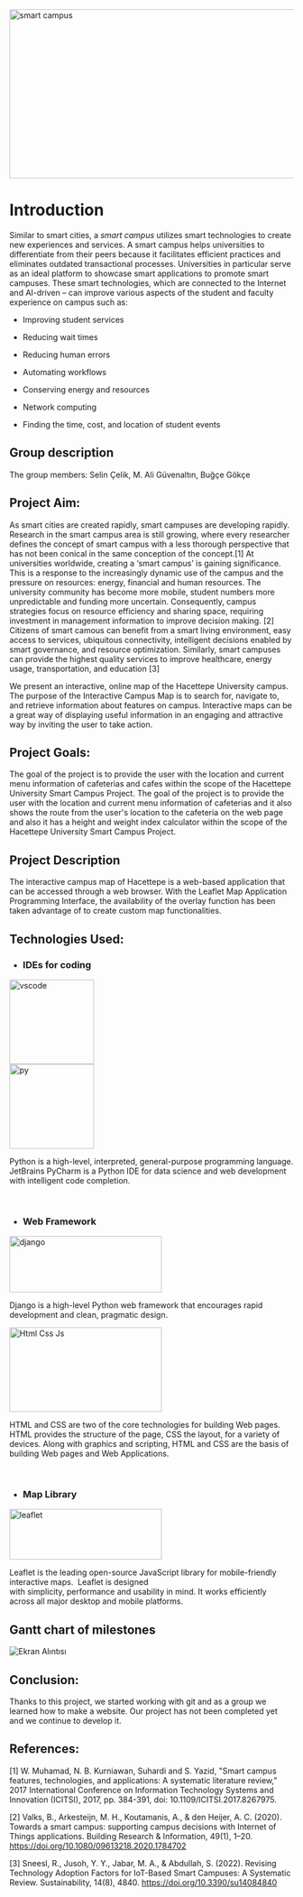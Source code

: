 
<img src="https://i.ibb.co/sHNM5Vq/campus-life.png" alt="smart campus" width="650" height="300"/> 



# Introduction
Similar to smart cities, a *smart campus* utilizes smart technologies to create new experiences and services. A smart campus helps universities to differentiate from their peers because it facilitates efficient practices and eliminates outdated transactional processes. Universities in particular serve as an ideal platform to showcase smart applications to promote smart campuses. These smart technologies, which are connected to the Internet and AI-driven – can improve various aspects of the student and faculty experience on campus such as:

- Improving student services
* Reducing wait times
- Reducing human errors
* Automating workflows
- Conserving energy and resources
* Network computing
- Finding the time, cost, and location of student events
 
## Group description
The group members: Selin Çelik, M. Ali Güvenaltın, Buğçe Gökçe

## Project Aim: 


As smart cities are created rapidly, smart campuses are developing rapidly. Research in the smart campus area is still growing, where every researcher defines the concept of smart campus with a less thorough perspective that has not been conical in the same conception of the concept.[1] 
At universities worldwide, creating a ‘smart campus’ is gaining significance. This is a response to the increasingly dynamic use of the campus and the pressure on resources: energy, financial and human resources. The university community has become more mobile, student numbers more unpredictable and funding more uncertain. Consequently, campus strategies focus on resource efficiency and sharing space, requiring investment in management information to improve decision making. [2] 
Citizens of smart camous can benefit from a smart living environment, easy access to services, ubiquitous connectivity, intelligent decisions enabled by smart governance, and resource optimization. Similarly, smart campuses can provide the highest quality services to improve healthcare, energy usage, transportation, and education [3]

We present an interactive, online map of the Hacettepe University campus. The purpose of the Interactive Campus Map is to search for, navigate to, and retrieve information about features on campus. Interactive maps can be a great way of displaying useful information in an engaging and attractive way by inviting the user to take action.



## Project Goals:

The goal of the project is to provide the user with the location and current menu information of cafeterias and cafes within the scope of the Hacettepe University Smart Campus Project. 
The goal of the project is to provide the user with the location and current menu information of cafeterias and it also shows the route from the user's location to the cafeteria on the web page and also it has a height and weight index calculator within the scope of the Hacettepe University Smart Campus Project.

## Project Description

The interactive campus map of Hacettepe is a web-based application that can be accessed through a web browser. With the Leaflet Map Application Programming Interface, the availability of the overlay function has been taken advantage of to create custom map functionalities.

## Technologies Used:

- ### IDEs for coding
<a href="https://code.visualstudio.com/" target="_blank" rel="noreferrer"> <img src="https://upload.wikimedia.org/wikipedia/commons/thumb/9/9a/Visual_Studio_Code_1.35_icon.svg/2048px-Visual_Studio_Code_1.35_icon.svg.png" alt="vscode" width="150" height="150"/></a> <br>
<img src="https://upload.wikimedia.org/wikipedia/commons/1/1d/PyCharm_Icon.svg" alt="py" width="150" height="150"/> 

Python is a high-level, interpreted, general-purpose programming language. JetBrains PyCharm is a Python IDE for data science and web development with intelligent code completion.




<br>

- ### Web Framework
<img src="https://bhrigu.me/images/djangoforeignkey/python-django_hubd9a9d7e74b0dc50d74c27398126538a_41136_900x500_fit_box_2.png" alt="django" width="270" height="100"/>

Django is a high-level Python web framework that encourages rapid development and clean, pragmatic design. 


<a href="https://www.w3.org/standards/webdesign/htmlcss" target="_blank" rel="noreferrer"> <img src="https://cutewallpaper.org/24/javascript-logo-png/javascript-logo-png-html-js-and-css-logo-cascading-style-sheets-javascript-html.png" alt="Html Css Js" width="270" height="150"/> </a>

HTML and CSS are two of the core technologies for building Web pages. 
HTML provides the structure of the page, CSS the layout, for a variety of devices. Along with graphics and scripting, HTML and CSS are the basis of building Web pages and Web Applications. 



<br>

- ### Map Library
<a href="https://leafletjs.com/" target="_blank" rel="noreferrer"> <img src="https://leafletjs.com/docs/images/logo.png" alt="leaflet" width="270" height="90"/> </a> 


Leaflet is the leading open-source JavaScript library for mobile-friendly interactive maps.  Leaflet is designed with simplicity, performance and usability in mind. It works efficiently across all major desktop and mobile platforms.

## Gantt chart of milestones
![Ekran Alıntısı](https://user-images.githubusercontent.com/62646578/165597508-619a5f3d-7afd-44b8-9497-cc3e5154337d.JPG)

 ## Conclusion:
Thanks to this project, we started working with git and as a group we learned how to make a website. Our project has not been completed yet and we continue to develop it.
 
 ## References:
 [1] W. Muhamad, N. B. Kurniawan, Suhardi and S. Yazid, "Smart campus features, technologies, and applications: A systematic literature review," 2017 International Conference on Information Technology Systems and Innovation (ICITSI), 2017, pp. 384-391, doi: 10.1109/ICITSI.2017.8267975.

[2] Valks, B., Arkesteijn, M. H., Koutamanis, A., & den Heijer, A. C. (2020). Towards a smart campus: supporting campus decisions with Internet of Things applications. Building Research & Information, 49(1), 1–20. https://doi.org/10.1080/09613218.2020.1784702

[3] Sneesl, R., Jusoh, Y. Y., Jabar, M. A., & Abdullah, S. (2022). Revising Technology Adoption Factors for IoT-Based Smart Campuses: A Systematic Review. Sustainability, 14(8), 4840. https://doi.org/10.3390/su14084840
